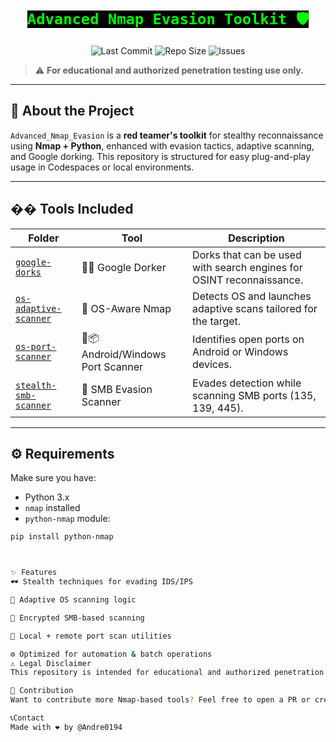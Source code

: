 <!-- README.md -->

<h1 align="center"><code style="background:black;color:#00FF00;">Advanced Nmap Evasion Toolkit 🛡️</code></h1>

<p align="center">
  <img src="https://img.shields.io/github/last-commit/Andre0194/Advanced_Nmap_Evasion?color=green&style=flat-square" alt="Last Commit">
  <img src="https://img.shields.io/github/repo-size/Andre0194/Advanced_Nmap_Evasion?color=blue&style=flat-square" alt="Repo Size">
  <img src="https://img.shields.io/github/issues/Andre0194/Advanced_Nmap_Evasion?color=yellow&style=flat-square" alt="Issues">
</p>

> ⚠️ **For educational and authorized penetration testing use only.**

---

## 🧠 About the Project

`Advanced_Nmap_Evasion` is a **red teamer's toolkit** for stealthy reconnaissance using **Nmap + Python**, enhanced with evasion tactics, adaptive scanning, and Google dorking. This repository is structured for easy plug-and-play usage in Codespaces or local environments.

---

## �� Tools Included

| Folder | Tool | Description |
|--------|------|-------------|
| [`google-dorks`](./google-dorks) | 🕵️‍♂️ Google Dorker | Dorks that can be used with search engines for OSINT reconnaissance. |
| [`os-adaptive-scanner`](./os-adaptive-scanner) | 🧠 OS-Aware Nmap | Detects OS and launches adaptive scans tailored for the target. |
| [`os-port-scanner`](./os-port-scanner) | 📱📦 Android/Windows Port Scanner | Identifies open ports on Android or Windows devices. |
| [`stealth-smb-scanner`](./stealth-smb-scanner) | 👻 SMB Evasion Scanner | Evades detection while scanning SMB ports (135, 139, 445). |

---

## ⚙️ Requirements

Make sure you have:

- Python 3.x
- `nmap` installed
- `python-nmap` module:
  
```bash
pip install python-nmap



✨ Features
🕶️ Stealth techniques for evading IDS/IPS

🧬 Adaptive OS scanning logic

🧱 Encrypted SMB-based scanning

📡 Local + remote port scan utilities

⚙️ Optimized for automation & batch operations
⚠️ Legal Disclaimer
This repository is intended for educational and authorized penetration testing only. Unauthorized use against targets without explicit permission is illegal.

🧠 Contribution
Want to contribute more Nmap-based tools? Feel free to open a PR or create an issue.

📞Contact
Made with ❤️ by @Andre0194





